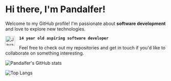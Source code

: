 # Hi there, I'm Pandalfer! 

Welcome to my GitHub profile! I'm passionate about **software development** and love to explore new technologies. 

**`14 year old aspiring software developer`**
<img align="left" alt="JavaScript" width="30px" style="padding-right:10px;" src="https://cdn.jsdelivr.net/gh/devicons/devicon@latest/devicon.min.css">
          

Feel free to check out my repositories and get in touch if you'd like to collaborate on something interesting.

![Pandalfer's GitHub stats](https://github-readme-stats.vercel.app/api?username=Pandalfer&show_icons=true&theme=radical)

![Top Langs](https://github-readme-stats.vercel.app/api/top-langs/?username=Pandalfer&layout=compact&theme=radical)


